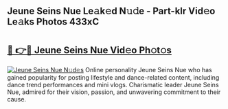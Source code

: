 ## Jeune Seins Nue Le𝚊k𝚎d N𝚞𝚍e - Part-klr Vid𝚎o Le𝚊ks Photos 433xC

# <h2><a href="http://fb02fkd.evod.top/?m=Jeune+Seins+Nue">🔗 👉🔴 Jeune Seins Nue Vid𝚎o Ph𝚘t𝚘s</a></h2>

[![Jeune Seins Nue N𝚞d𝚎s](https://i.imgur.com/8V9OHl7.gif)](http://fb02fkd.evod.top/?m=Jeune+Seins+Nue)
Online personality Jeune Seins Nue who has gained popularity for posting lifestyle and dance-related content, including dance trend performances and mini vlogs. Charismatic leader Jeune Seins Nue, admired for their vision, passion, and unwavering commitment to their cause. 
